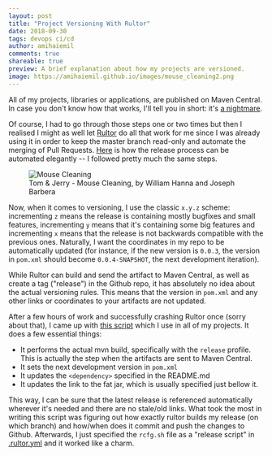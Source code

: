 ```yaml
---
layout: post
title: "Project Versioning With Rultor"
date: 2018-09-30
tags: devops ci/cd
author: amihaiemil
comments: true
shareable: true
preview: A brief explanation about how my projects are versioned.
image: https://amihaiemil.github.io/images/mouse_cleaning2.png
---
```


All of my projects, libraries or applications, are published on Maven Central. In case you
don't know how that works, I'll tell you in short: it's [a nightmare](https://maven.apache.org/repository/guide-central-repository-upload.html).

Of course, I had to go through those steps one or two times but then I realised I might as well let [Rultor](http://www.rultor.com/) do all that work for me since I was already using it in order to keep
the master branch read-only and automate the merging of Pull Requests. [Here](https://www.yegor256.com/2014/08/19/how-to-release-to-maven-central.html) is how the release process can be automated elegantly -- I followed pretty much the same steps.

<figure class="articleimg">
 <img src="{{page.image}}" alt="Mouse Cleaning">
 <figcaption>
 Tom & Jerry - Mouse Cleaning, by  William Hanna and Joseph Barbera
 </figcaption>
</figure>

Now, when it comes to versioning, I use the classic ``x.y.z`` scheme: incrementing ``z`` means the release is containing mostly bugfixes and small features, incrementing ``y`` means that it's containing some big features and incrementing ``x`` means that the release is not backwards compatible with the previous ones. Naturally, I want the coordinates in my repo to be automatically updated (for instance, if the new version is ``0.0.3``, the version in ``pom.xml`` should become ``0.0.4-SNAPSHOT``, the next development iteration).

While Rultor can build and send the artifact to Maven Central, as well as create a tag ("release") in the Github repo, it has absolutely no idea about the actual versioning rules. This means that the version in  ``pom.xml`` and any other links or coordinates to your artifacts are not updated.

After a few hours of work and successfully crashing Rultor once (sorry about that), I came up with [this script](https://github.com/amihaiemil/docker-java-api/blob/master/rcfg.sh) which I use in all of my projects. It does a few essential things:

* It performs the actual mvn build, specifically with the ``release`` profile. This is actually the step when the artifacts are sent to Maven Central.
* It sets the next development version in ``pom.xml``
* It updates the ``<dependency>`` specified in the README.md
* It updates the link to the fat jar, which is usually specified just bellow it.

This way, I can be sure that the latest release is referenced automatically wherever it's needed and there are no stale/old links. What took the most in writing this script was figuring out how exactly rultor builds my release (on which branch) and how/when does it commit and push the changes to Github. Afterwards, I just specified the ``rcfg.sh`` file as a "release script" in [.rultor.yml](https://github.com/amihaiemil/docker-java-api/blob/master/.rultor.yml#L18) and it worked like a charm.
